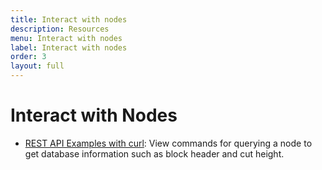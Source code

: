 ```yaml
---
title: Interact with nodes
description: Resources
menu: Interact with nodes
label: Interact with nodes
order: 3
layout: full
---
```


# Interact with Nodes

- [REST API Examples with curl](/reference/pact/api): View commands for querying a node to
  get database information such as block header and cut height.
